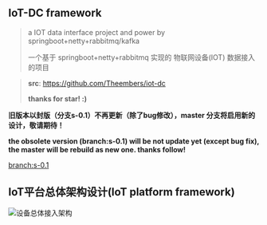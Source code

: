 ## IoT-DC framework

> a IOT data interface project and power by springboot+netty+rabbitmq/kafka
>
> 一个基于 springboot+netty+rabbitmq 实现的 物联网设备(IOT) 数据接入的项目

> **src**: https://github.com/Theembers/iot-dc
>
> **thanks for star! :)**


**旧版本以封版（分支s-0.1）不再更新（除了bug修改），master 分支将启用新的设计，敬请期待！**

**the obsolete version (branch:s-0.1) will be not update yet (except bug fix), the master will be rebuild as new one. thanks follow!**

[branch:s-0.1](https://github.com/Theembers/iot-dc/tree/s-0.1)  


## IoT平台总体架构设计(IoT platform framework)

![设备总体接入架构](https://image-1257148187.cos.ap-chengdu.myqcloud.com/picgo_img/20190926173357.jpg)
